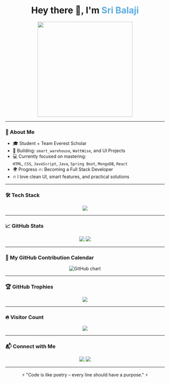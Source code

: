 <h1 align="center">
  Hey there 👋, I'm <span style="color:#5DADE2">Sri Balaji</span>  
</h1>

<p align="center">
  <img src="https://i.gifer.com/origin/da/da852b27d04df96d3782a2a7e0f6b1ed_w200.gif" width="300" />
</p>


---

### 🚀 About Me

- 🎓 Student + Team Everest Scholar  
- 🔨 Building: `smart_warehouse`, `WattWise`, and UI Projects  
- 💻 Currently focused on mastering:  
  `HTML`, `CSS`, `JavaScript`, `Java`, `Spring Boot`, `MongoDB`, `React`  
- 🌍 Progress 🔥: Becoming a Full Stack Developer  
- 🔥 I love clean UI, smart features, and practical solutions  

---

### 🛠️ Tech Stack

<p align="center">
  <img src="https://skillicons.dev/icons?i=java,spring,mysql,mongodb,html,css,js,react,git,github,vscode" />
</p>

---

### 📈 GitHub Stats

<p align="center">
  <img src="https://github-readme-stats.vercel.app/api?username=SribalajiV007&show_icons=true&theme=tokyonight" />
  <img src="https://github-readme-streak-stats.herokuapp.com?user=SribalajiV007&theme=tokyonight&date_format=M%20j%5B%2C%20Y%5D" />
</p>

---

### 📅 My GitHub Contribution Calendar

<p align="center">
  <img src="https://ghchart.rshah.org/SribalajiV007" alt="GitHub chart" />
</p>

---

### 🏆 GitHub Trophies

<p align="center">
  <img src="https://github-profile-trophy.vercel.app/?username=SribalajiV007&theme=onedark" />
</p>

---

### 🔥 Visitor Count

<p align="center">
  <img src="https://komarev.com/ghpvc/?username=SribalajiV007&label=👀%20Profile%20Views&color=blueviolet&style=flat" />
</p>

---

### 📬 Connect with Me

<p align="center">
  <a href="mailto:sribalajihema2003@gmail.com"><img src="https://img.shields.io/badge/Gmail-D14836?style=for-the-badge&logo=gmail&logoColor=white"></a>
  <a href="https://www.linkedin.com/in/sribalajiv-0598aa27a/"><img src="https://img.shields.io/badge/LinkedIn-blue?style=for-the-badge&logo=linkedin&logoColor=white"></a>
</p>

---

<p align="center">
  ⚡ "Code is like poetry – every line should have a purpose." ⚡
</p>
